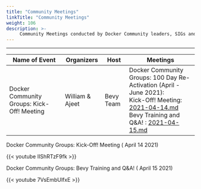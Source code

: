 ```yaml
---
title: "Community Meetings"
linkTitle: "Community Meetings"
weight: 106
description: >-
     Community Meetings conducted by Docker Community leaders, SIGs and task forces 
---
```


---

| Name of Event    |  Organizers     |    Host | Meetings |
|-----------|-----------------|----------------|----------------|
| Docker Community Groups: Kick-Off! Meeting | William & Ajeet | Bevy Team | Docker Community Groups: 100 Day Re-Activation (April - June 2021):<br>  Kick-Off! Meeting: [2021-04-14.md](/2021-04-14/)<br> Bevy Training and Q&A! : [2021-04-15.md](/2021-04-15/) 






<div class="-bg-primary p-3 display-4">Docker Community Groups: Kick-Off! Meeting ( April 14 2021)</div>

{{< youtube IIShRTzF9fk >}}

<div class="-bg-primary p-3 display-4">Docker Community Groups: Bevy Training and Q&A! ( April 15 2021)</div>


{{< youtube 7VsEmbUlfxE >}}












